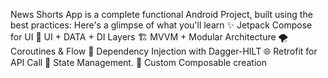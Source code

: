 News Shorts App is a complete functional Android Project, built using the best practices: 
Here's a glimpse of what you'll learn
✨ Jetpack Compose for UI
🌿 UI + DATA + DI Layers
🏗️ MVVM + Modular Architecture
🌪️ Coroutines & Flow
🧩 Dependency Injection with Dagger-HILT
🌐 Retrofit for API Call
🍂 State Management.
🍃 Custom Composable creation
